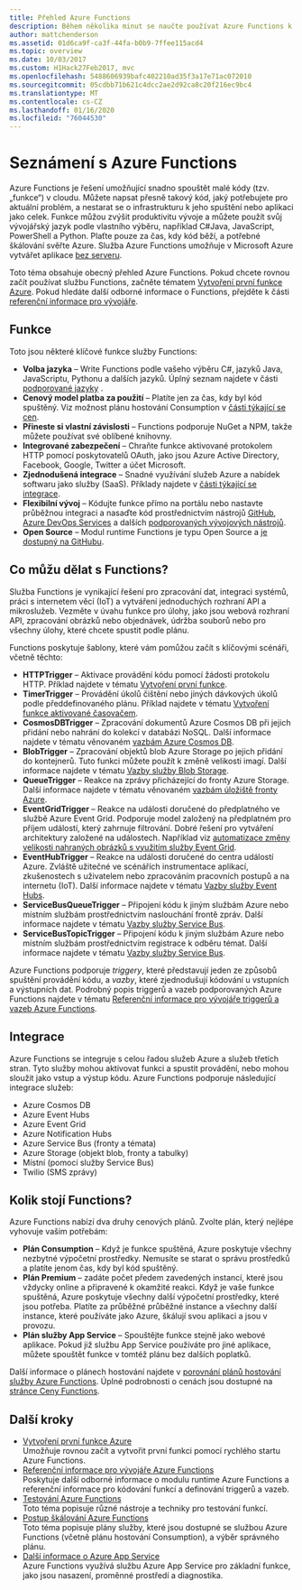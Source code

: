 ```yaml
---
title: Přehled Azure Functions
description: Během několika minut se naučte používat Azure Functions k optimalizaci asynchronních úloh.
author: mattchenderson
ms.assetid: 01d6ca9f-ca3f-44fa-b0b9-7ffee115acd4
ms.topic: overview
ms.date: 10/03/2017
ms.custom: H1Hack27Feb2017, mvc
ms.openlocfilehash: 5488606939bafc402210ad35f3a17e71ac072010
ms.sourcegitcommit: 05cdbb71b621c4dcc2ae2d92ca8c20f216ec9bc4
ms.translationtype: MT
ms.contentlocale: cs-CZ
ms.lasthandoff: 01/16/2020
ms.locfileid: "76044530"
---
```

# <a name="an-introduction-to-azure-functions"></a>Seznámení s Azure Functions  
Azure Functions je řešení umožňující snadno spouštět malé kódy (tzv. „funkce“) v cloudu. Můžete napsat přesně takový kód, jaký potřebujete pro aktuální problém, a nestarat se o infrastrukturu k jeho spuštění nebo aplikaci jako celek. Funkce můžou zvýšit produktivitu vývoje a můžete použít svůj vývojářský jazyk podle vlastního výběru, například C#Java, JavaScript, PowerShell a Python. Plaťte pouze za čas, kdy kód běží, a potřebné škálování svěřte Azure. Služba Azure Functions umožňuje v Microsoft Azure vytvářet aplikace [bez serveru](https://azure.microsoft.com/solutions/serverless/).

Toto téma obsahuje obecný přehled Azure Functions. Pokud chcete rovnou začít používat službu Functions, začněte tématem [Vytvoření první funkce Azure](functions-create-first-azure-function.md). Pokud hledáte další odborné informace o Functions, přejděte k části [referenční informace pro vývojáře](functions-reference.md).

## <a name="features"></a>Funkce
Toto jsou některé klíčové funkce služby Functions:

* **Volba jazyka** – Write Functions podle vašeho výběru C#, jazyků Java, JavaScriptu, Pythonu a dalších jazyků. Úplný seznam najdete v části [podporované jazyky](supported-languages.md) .
* **Cenový model platba za použití** – Platíte jen za čas, kdy byl kód spuštěný. Viz možnost plánu hostování Consumption v [části týkající se cen](#pricing).  
* **Přineste si vlastní závislosti** – Functions podporuje NuGet a NPM, takže můžete používat své oblíbené knihovny.  
* **Integrované zabezpečení** – Chraňte funkce aktivované protokolem HTTP pomocí poskytovatelů OAuth, jako jsou Azure Active Directory, Facebook, Google, Twitter a účet Microsoft.  
* **Zjednodušená integrace** – Snadné využívání služeb Azure a nabídek softwaru jako služby (SaaS). Příklady najdete v [části týkající se integrace](#integrations).  
* **Flexibilní vývoj** – Kódujte funkce přímo na portálu nebo nastavte průběžnou integraci a nasaďte kód prostřednictvím nástrojů [GitHub](../app-service/scripts/cli-continuous-deployment-github.md), [Azure DevOps Services](../app-service/scripts/cli-continuous-deployment-vsts.md) a dalších [podporovaných vývojových nástrojů](../app-service/deploy-local-git.md).  
* **Open Source** – Modul runtime Functions je typu Open Source a [je dostupný na GitHubu](https://github.com/azure/azure-webjobs-sdk-script).  

## <a name="what-can-i-do-with-functions"></a>Co můžu dělat s Functions?
Služba Functions je vynikající řešení pro zpracování dat, integraci systémů, práci s internetem věcí (IoT) a vytváření jednoduchých rozhraní API a mikroslužeb. Vezměte v úvahu funkce pro úlohy, jako jsou webová rozhraní API, zpracování obrázků nebo objednávek, údržba souborů nebo pro všechny úlohy, které chcete spustit podle plánu. 

Functions poskytuje šablony, které vám pomůžou začít s klíčovými scénáři, včetně těchto:

* **HTTPTrigger** – Aktivace provádění kódu pomocí žádosti protokolu HTTP. Příklad najdete v tématu [Vytvoření první funkce](functions-create-first-azure-function.md).
* **TimerTrigger** – Provádění úkolů čištění nebo jiných dávkových úkolů podle předdefinovaného plánu. Příklad najdete v tématu [Vytvoření funkce aktivované časovačem](functions-create-scheduled-function.md).
* **CosmosDBTrigger** – Zpracování dokumentů Azure Cosmos DB při jejich přidání nebo nahrání do kolekcí v databázi NoSQL. Další informace najdete v tématu věnovaném [vazbám Azure Cosmos DB](functions-bindings-cosmosdb-v2.md).
* **BlobTrigger** – Zpracování objektů blob Azure Storage po jejich přidání do kontejnerů. Tuto funkci můžete použít k změně velikosti imagí. Další informace najdete v tématu [Vazby služby Blob Storage](functions-bindings-storage-blob.md).
* **QueueTrigger** – Reakce na zprávy přicházející do fronty Azure Storage. Další informace najdete v tématu věnovaném [vazbám úložiště fronty Azure](functions-bindings-storage-queue.md).
* **EventGridTrigger** – Reakce na události doručené do předplatného ve službě Azure Event Grid. Podporuje model založený na předplatném pro příjem událostí, který zahrnuje filtrování. Dobré řešení pro vytváření architektury založené na událostech. Například viz [automatizace změny velikosti nahraných obrázků s využitím služby Event Grid](../event-grid/resize-images-on-storage-blob-upload-event.md).
* **EventHubTrigger** – Reakce na události doručené do centra událostí Azure. Zvláště užitečné ve scénářích instrumentace aplikací, zkušenostech s uživatelem nebo zpracováním pracovních postupů a na internetu (IoT). Další informace najdete v tématu [Vazby služby Event Hubs](functions-bindings-event-hubs.md).
* **ServiceBusQueueTrigger** – Připojení kódu k jiným službám Azure nebo místním službám prostřednictvím naslouchání frontě zpráv. Další informace najdete v tématu [Vazby služby Service Bus](functions-bindings-service-bus.md).
* **ServiceBusTopicTrigger** – Připojení kódu k jiným službám Azure nebo místním službám prostřednictvím registrace k odběru témat. Další informace najdete v tématu [Vazby služby Service Bus](functions-bindings-service-bus.md).

Azure Functions podporuje *triggery*, které představují jeden ze způsobů spuštění provádění kódu, a *vazby*, které zjednodušují kódování u vstupních a výstupních dat. Podrobný popis triggerů a vazeb podporovaných Azure Functions najdete v tématu [Referenční informace pro vývojáře triggerů a vazeb Azure Functions](functions-triggers-bindings.md).

## <a name="integrations"></a>Integrace
Azure Functions se integruje s celou řadou služeb Azure a služeb třetích stran. Tyto služby mohou aktivovat funkci a spustit provádění, nebo mohou sloužit jako vstup a výstup kódu. Azure Functions podporuje následující integrace služeb:

* Azure Cosmos DB
* Azure Event Hubs
* Azure Event Grid
* Azure Notification Hubs
* Azure Service Bus (fronty a témata)
* Azure Storage (objekt blob, fronty a tabulky)
* Místní (pomocí služby Service Bus)
* Twilio (SMS zprávy)

## <a name="pricing"></a>Kolik stojí Functions?
Azure Functions nabízí dva druhy cenových plánů. Zvolte plán, který nejlépe vyhovuje vašim potřebám: 

* **Plán Consumption** – Když je funkce spuštěná, Azure poskytuje všechny nezbytné výpočetní prostředky. Nemusíte se starat o správu prostředků a platíte jenom čas, kdy byl kód spuštěný.
* **Plán Premium** – zadáte počet předem zavedených instancí, které jsou vždycky online a připravené k okamžité reakci. Když je vaše funkce spuštěná, Azure poskytuje všechny další výpočetní prostředky, které jsou potřeba. Platíte za průběžné průběžné instance a všechny další instance, které používáte jako Azure, škálují svou aplikaci a jsou v provozu.
* **Plán služby App Service** – Spouštějte funkce stejně jako webové aplikace. Pokud již službu App Service používáte pro jiné aplikace, můžete spouštět funkce v tomtéž plánu bez dalších poplatků. 

Další informace o plánech hostování najdete v [porovnání plánů hostování služby Azure Functions](functions-scale.md). Úplné podrobnosti o cenách jsou dostupné na [stránce Ceny Functions](https://azure.microsoft.com/pricing/details/functions/).

## <a name="next-steps"></a>Další kroky
* [Vytvoření první funkce Azure](functions-create-first-azure-function.md)  
  Umožňuje rovnou začít a vytvořit první funkci pomocí rychlého startu Azure Functions. 
* [Referenční informace pro vývojáře Azure Functions](functions-reference.md)  
  Poskytuje další odborné informace o modulu runtime Azure Functions a referenční informace pro kódování funkcí a definování triggerů a vazeb.
* [Testování Azure Functions](functions-test-a-function.md)  
  Toto téma popisuje různé nástroje a techniky pro testování funkcí.
* [Postup škálování Azure Functions](functions-scale.md)  
  Toto téma popisuje plány služby, které jsou dostupné se službou Azure Functions (včetně plánu hostování Consumption), a výběr správného plánu. 
* [Další informace o Azure App Service](../app-service/overview.md)  
  Azure Functions využívá službu Azure App Service pro základní funkce, jako jsou nasazení, proměnné prostředí a diagnostika. 

